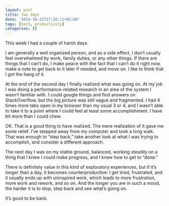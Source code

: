 ```yaml
---
layout: post
title: Two days
date: '2014-10-31T17:20:11+02:00'
tags: [tech, productivity]
categories: []
---
```

This week I had a couple of harsh days.

I am generally a well organized person, and as a side effect, I don’t usually feel overwhelmed by work, family duties, or any other things. If there are things that I can’t do, I make peace with the fact that I can’t do it right now, make a note to get back to it later if needed, and move on. I like to think that I got the hang of it.

At the end of the second day I finally realized what was going on. At my job I was doing a performance-related research in an area of the system I wasn’t familiar with. I could google things and find answers on StackOverflow, but the big picture was still vague and fragmented. I had 4 times more tabs open in my browser than my usual 3 or 4, and I wasn’t able to take it to a point where I could feel at least some accomplishment. I have bit more than I could chew.

OK. That is a good thing to have realized. The mere realization of it gave me some relief. I’ve stepped away from my computer and took a long walk. That was enough to “step back,” take another look at what I was trying to accomplish, and consider a different approach.

The next day I was on my stable ground, balanced, working steadily on a thing that I knew I could make progress, and I knew how to get to “done.”

There is definitely value in this kind of exploratory experiences, but if it’s longer than a day, it becomes counterproductive: I get tired, frustrated, and it usually ends up with uninspired work, which leads to more frustration, more work and rework, and so on. And the longer you are in such a mood, the harder it is to stop, step back and see what’s going on.

It’s good to be back.
